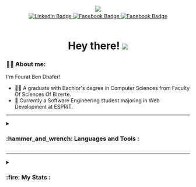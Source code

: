 <div id="header" align="center">
  <img src="https://media.giphy.com/media/f7omQNmgiyjj5sffvZ/giphy.gif" width="150"/>
  <div id="badges">
    <a href="https://www.linkedin.com/in/fourat-ben-dhafer-33a349184/">
      <img src="https://img.shields.io/badge/LinkedIn-blue?style=for-the-badge&logo=linkedin&logoColor=white" alt="LinkedIn Badge"/>
    </a>
    <a href="https://www.instagram.com/fourat_ben_dhafer/">
      <img src="https://img.shields.io/badge/Instagram-white?style=for-the-badge&logo=instagram&logoColor=red" alt="Facebook Badge"/>
    </a>
    <a href="https://www.facebook.com/fourat.bendhafer">
      <img src="https://img.shields.io/badge/Facebook-blue?style=for-the-badge&logo=facebook&logoColor=white" alt="Facebook Badge"/>
    </a>
 </div>
  
  <div>
    <img src="https://komarev.com/ghpvc/?username=FouratBenDhafer99&color=blueviolet" alt=""/>
  </div>
  <h1>
  Hey there!
  <img src="https://media.giphy.com/media/hvRJCLFzcasrR4ia7z/giphy.gif" width="30px"/>
</h1>
</div>

### :man_technologist: About me:

I'm Fourat Ben Dhafer!
- :man_student: A graduate with Bachlor's degree in Computer Sciences from Faculty Of Sciences Of Bizerte.
- :telescope: Currently a Software Engineering student majoring in Web Development at ESPRIT.

---

<details>
  <summary><h3>:hammer_and_wrench: Languages and Tools :</h3></summary>
  <div>
    <img src="https://github.com/devicons/devicon/blob/master/icons/css3/css3-plain-wordmark.svg"  title="CSS3" alt="CSS" width="40" height="40"/>&nbsp;
    <img src="https://github.com/devicons/devicon/blob/master/icons/html5/html5-original.svg" title="HTML5" alt="HTML" width="40" height="40"/>&nbsp;
    <img src="https://github.com/devicons/devicon/blob/master/icons/javascript/javascript-original.svg" title="JavaScript" alt="JavaScript" width="40" height="40"/>&nbsp;
    <img src="https://github.com/devicons/devicon/blob/master/icons/java/java-original-wordmark.svg" title="Java" alt="Java" width="40" height="40"/>&nbsp;
    <img src="https://github.com/devicons/devicon/blob/master/icons/react/react-original-wordmark.svg" title="React" alt="React" width="40" height="40"/>&nbsp;
    <img src="https://github.com/devicons/devicon/blob/master/icons/angularjs/angularjs-plain.svg" title="Angular" alt="Angular" width="40" height="40"/>&nbsp;
    <img src="https://github.com/devicons/devicon/blob/master/icons/spring/spring-original-wordmark.svg" title="Spring" alt="Spring" width="40" height="40"/>&nbsp;
    <img src="https://github.com/devicons/devicon/blob/master/icons/materialui/materialui-original.svg" title="Material UI" alt="Material UI" width="40" height="40"/>&nbsp;
    <img src="https://github.com/devicons/devicon/blob/master/icons/tailwindcss/tailwindcss-plain.svg" title="Tailwind" alt="Tailwind" width="40" height="40"/>&nbsp;
    <img src="https://github.com/devicons/devicon/blob/master/icons/symfony/symfony-original.svg" title="Symfony"  alt="Symfony" width="40" height="40"/>&nbsp;
    <img src="https://github.com/devicons/devicon/blob/master/icons/mysql/mysql-original-wordmark.svg" title="MySQL"  alt="MySQL" width="40" height="40"/>&nbsp;
    <img src="https://github.com/devicons/devicon/blob/master/icons/nodejs/nodejs-original-wordmark.svg" title="NodeJS" alt="NodeJS" width="40" height="40"/>&nbsp;
    <img src="https://github.com/devicons/devicon/blob/master/icons/git/git-original-wordmark.svg" title="Git" **alt="Git" width="40" height="40"/>
  </div>
</details>
  
---

<details>
  <summary><h3>:fire: My Stats :</h3></summary>
  
  <br>

  
  [![Fourat's GitHub stats](https://github-readme-stats.vercel.app/api?username=FouratBenDhafer99&show_icons=true&theme=vision-friendly-dark&title_color=FFFFFF&text_color=FFFFFF&icon_color=C21807&ring_color=C21807)](https://github.com/anuraghazra/github-readme-stats)
  
  
  [![Top Langs](https://github-readme-stats.vercel.app/api/top-langs/?username=FouratBenDhafer99&layout=compact&theme=vision-friendly-dark&title_color=FFFFFF)](https://github.com/anuraghazra/github-readme-stats)

 
  
</details>


  

